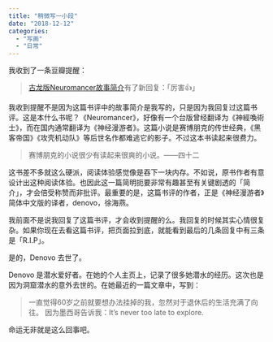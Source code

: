 ```yaml
---
title: "稍微写一小段"
date: "2018-12-12"
categories: 
  - "写画"
  - "日常"
---
```


我收到了一条豆瓣提醒：

> [古龙版Neuromancer故事简介](https://book.douban.com/review/1038185/)有了新回复：「厉害👍」

我收到提醒不是因为这篇书评中的故事简介是我写的，只是因为我回复过这篇书评。这是本什么书呢？《Neuromancer》，好像有一个台版曾经翻译为《神經喚術士》，而在国内通常翻译为《神经漫游者》。这篇小说是赛博朋克的传世经典，《黑客帝国》《攻壳机动队》等后世名作都难逃它的影子。不过这本书读起来很费力。

> 赛博朋克的小说很少有读起来很爽的小说。——四十二

这书差不多就这么硬派，阅读体验感觉像是吞下一块内存。不如说，原书作者有意设计出这种阅读体验。也因此这一篇简明扼要非常有趣甚至有关键剧透的「简介」，才会倍受称赞而非批评。最重要的是，这篇书评的作者，正是《神经漫游者》简体中文版的译者，denovo，徐海燕。

我前面不是说我回复了这篇书评，才会收到提醒的么。我回复的时候其实心情很复杂。如果你现在去看这篇书评，把页面拉到底，就能看到最后的几条回复中有三条是「R.I.P」。

是的，Denovo 去世了。

Denovo 是潜水爱好者。在她的个人主页上，记录了很多她潜水的经历。这次也是因为洞窟潜水的意外去世的。在她最近的一篇文章中，写到：

> 一直觉得60岁之前就要想办法挂掉的我，忽然对于退休后的生活充满了向往。 因为墨西哥告诉我：It’s never too late to explore.

命运无非就是这么回事吧。
